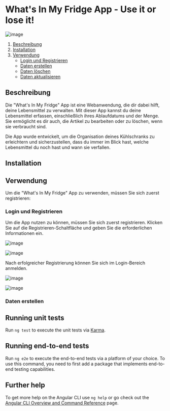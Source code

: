 # What's In My Fridge App - Use it or lose it!
![image](https://github.com/judusan/webtechno/assets/115874012/a3bde87f-88fd-43fc-b11b-b963fa5ce93d)

1. [Beschreibung](#beschreibung)
3. [Installation](#installation)
4. [Verwendung](#verwendung)
    - [Login und Registrieren](#login-und-registrieren)
    - [Daten erstellen](#daten-erstellen)
    - [Daten löschen](#daten-löschen)
    - [Daten aktualisieren](#daten-aktualisieren)

## Beschreibung
Die "What's In My Fridge" App ist eine Webanwendung, die dir dabei hilft, deine Lebensmittel zu verwalten. Mit dieser App kannst du deine Lebensmittel erfassen, einschließlich ihres Ablaufdatums und der Menge. Sie ermöglicht es dir auch, die Artikel zu bearbeiten oder zu löschen, wenn sie verbraucht sind.

Die App wurde entwickelt, um die Organisation deines Kühlschranks zu erleichtern und sicherzustellen, dass du immer im Blick hast, welche Lebensmittel du noch hast und wann sie verfallen.
## Installation


## Verwendung
Um die "What's In My Fridge" App zu verwenden, müssen Sie sich zuerst registrieren:
### Login und Registrieren

Um die App nutzen zu können, müssen Sie sich zuerst registrieren. Klicken Sie auf die Registrieren-Schaltfläche und geben Sie die erforderlichen Informationen ein.

![image](https://github.com/judusan/webtechno/assets/115874012/5fb1431c-5a1d-4c27-971c-c2b5ddfa57b1)

![image](https://github.com/judusan/webtechno/assets/115874012/4fa2f83f-a835-4c1b-b795-9ee98d49e48f)

Nach erfolgreicher Registrierung können Sie sich im Login-Bereich anmelden.

![image](https://github.com/judusan/webtechno/assets/115874012/2907350b-deda-47c9-9c3d-9cb57fe6e435)

![image](https://github.com/judusan/webtechno/assets/115874012/c4e8b18d-2c9d-4170-8824-834cad5502f0)

### Daten erstellen

## Running unit tests

Run `ng test` to execute the unit tests via [Karma](https://karma-runner.github.io).

## Running end-to-end tests

Run `ng e2e` to execute the end-to-end tests via a platform of your choice. To use this command, you need to first add a package that implements end-to-end testing capabilities.

## Further help

To get more help on the Angular CLI use `ng help` or go check out the [Angular CLI Overview and Command Reference](https://angular.io/cli) page.
